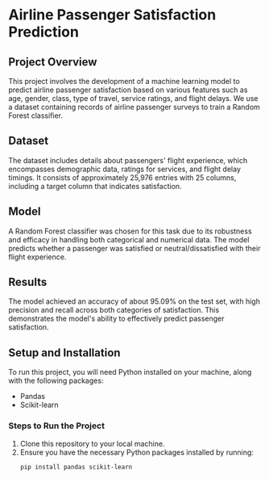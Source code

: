# Airline Passenger Satisfaction Prediction

## Project Overview
This project involves the development of a machine learning model to predict airline passenger satisfaction based on various features such as age, gender, class, type of travel, service ratings, and flight delays. We use a dataset containing records of airline passenger surveys to train a Random Forest classifier.

## Dataset
The dataset includes details about passengers' flight experience, which encompasses demographic data, ratings for services, and flight delay timings. It consists of approximately 25,976 entries with 25 columns, including a target column that indicates satisfaction.

## Model
A Random Forest classifier was chosen for this task due to its robustness and efficacy in handling both categorical and numerical data. The model predicts whether a passenger was satisfied or neutral/dissatisfied with their flight experience.

## Results
The model achieved an accuracy of about 95.09% on the test set, with high precision and recall across both categories of satisfaction. This demonstrates the model's ability to effectively predict passenger satisfaction.

## Setup and Installation
To run this project, you will need Python installed on your machine, along with the following packages:
- Pandas
- Scikit-learn

### Steps to Run the Project
1. Clone this repository to your local machine.
2. Ensure you have the necessary Python packages installed by running:
   ```bash
   pip install pandas scikit-learn